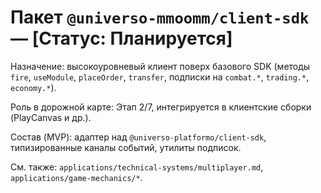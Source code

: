 # Пакет `@universo-mmoomm/client-sdk` — [Статус: Планируется]

Назначение: высокоуровневый клиент поверх базового SDK (методы `fire`, `useModule`, `placeOrder`, `transfer`, подписки на `combat.*`, `trading.*`, `economy.*`).

Роль в дорожной карте: Этап 2/7, интегрируется в клиентские сборки (PlayCanvas и др.).

Состав (MVP): адаптер над `@universo-platformo/client-sdk`, типизированные каналы событий, утилиты подписок.

См. также: `applications/technical-systems/multiplayer.md`, `applications/game-mechanics/*`.

